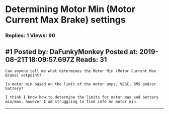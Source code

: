 # Determining Motor Min (Motor Current Max Brake) settings

### Replies: 1 Views: 90

## \#1 Posted by: DaFunkyMonkey Posted at: 2019-08-21T18:09:57.697Z Reads: 31

```
Can anyone tell me what determines the Motor Min (Motor Current Max Brake) setpoint?

Is motor min based on the limit of the motor amps, VESC, BMS and/or battery?

I think I know how to determine the limits for motor max and battery min/max, however I am struggling to find info on motor min.
```

---
